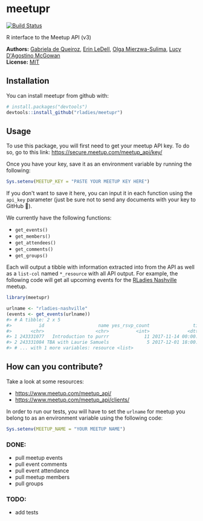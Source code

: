
<!-- README.md is generated from README.Rmd. Please edit the Rmd file -->
meetupr
=======

[![Build Status](https://travis-ci.org/rladies/meetupr.svg?branch=master)](https://travis-ci.org/rladies/meetupr)

R interface to the Meetup API (v3)

**Authors:** [Gabriela de Queiroz](http://gdequeiroz.github.io/), [Erin LeDell](http://www.stat.berkeley.edu/~ledell/), [Olga Mierzwa-Sulima](https://github.com/olgamie), [Lucy D'Agostino McGowan](http://www.lucymcgowan.com)<br/> **License:** [MIT](https://opensource.org/licenses/MIT)

Installation
------------

You can install meetupr from github with:

``` r
# install.packages("devtools")
devtools::install_github("rladies/meetupr")
```

Usage
-----

To use this package, you will first need to get your meetup API key. To do so, go to this link: <https://secure.meetup.com/meetup_api/key/>

Once you have your key, save it as an environment variable by running the following:

``` r
Sys.setenv(MEETUP_KEY = "PASTE YOUR MEETUP KEY HERE")
```

If you don't want to save it here, you can input it in each function using the `api_key` parameter (just be sure not to send any documents with your key to GitHub 🙊).

We currently have the following functions:

-   `get_events()`
-   `get_members()`
-   `get_attendees()`
-   `get_comments()`
-   `get_groups()`

Each will output a tibble with information extracted into from the API as well as a `list-col` named `*_resource` with all API output. For example, the following code will get all upcoming events for the [RLadies Nashville](https://meetup.com/rladies-nashville) meetup.

``` r
library(meetupr)

urlname <- "rladies-nashville"
(events <- get_events(urlname))
#> # A tibble: 2 x 5
#>          id                    name yes_rsvp_count                time
#>       <chr>                   <chr>          <int>              <dttm>
#> 1 243331077   Introduction to purrr             11 2017-11-14 00:00:00
#> 2 243331084 TBA with Laurie Samuels              5 2017-12-01 18:00:00
#> # ... with 1 more variables: resource <list>
```

How can you contribute?
-----------------------

Take a look at some resources:

-   <https://www.meetup.com/meetup_api/>
-   <https://www.meetup.com/meetup_api/clients/>

In order to run our tests, you will have to set the `urlname` for meetup you belong to as an environment variable using the following code:

``` r
Sys.setenv(MEETUP_NAME = "YOUR MEETUP NAME")
```

### DONE:

-   pull meetup events
-   pull event comments
-   pull event attendance
-   pull meetup members
-   pull groups

### TODO:

-   add tests
